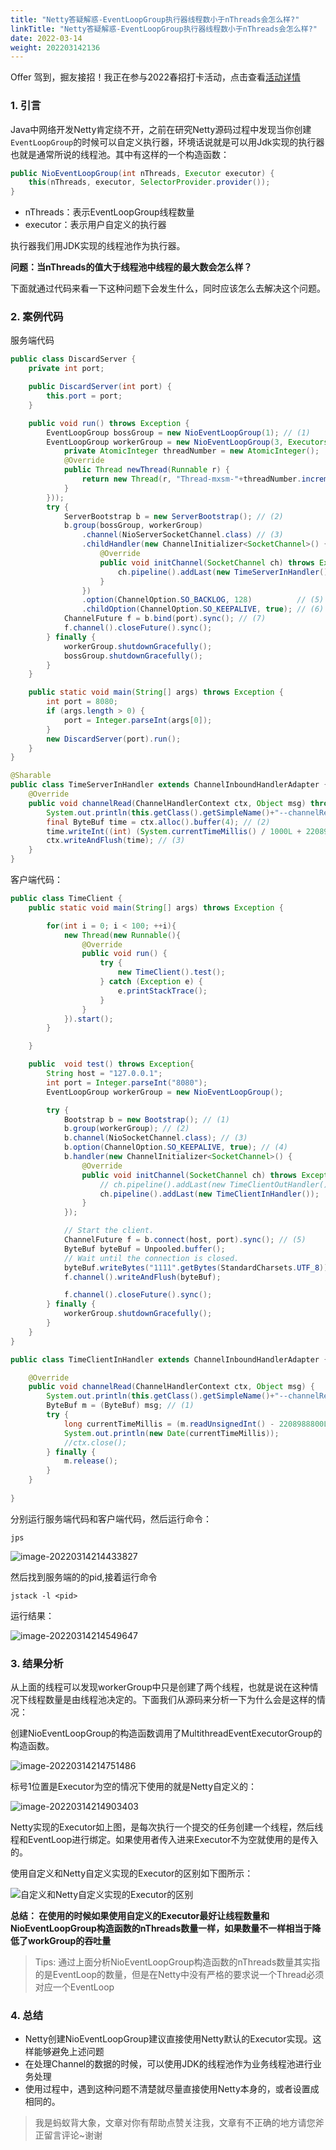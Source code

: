 ```yaml
---
title: "Netty答疑解惑-EventLoopGroup执行器线程数小于nThreads会怎么样?"
linkTitle: "Netty答疑解惑-EventLoopGroup执行器线程数小于nThreads会怎么样?"
date: 2022-03-14
weight: 202203142136
---
```


Offer 驾到，掘友接招！我正在参与2022春招打卡活动，点击查看[活动详情](https://juejin.cn/post/7069661622012215309/)

### 1. 引言

Java中网络开发Netty肯定绕不开，之前在研究Netty源码过程中发现当你创建 `EventLoopGroup`的时候可以自定义执行器，环境话说就是可以用Jdk实现的执行器也就是通常所说的线程池。其中有这样的一个构造函数：

```java
public NioEventLoopGroup(int nThreads, Executor executor) {
    this(nThreads, executor, SelectorProvider.provider());
}
```

- nThreads：表示EventLoopGroup线程数量
- executor：表示用户自定义的执行器

执行器我们用JDK实现的线程池作为执行器。

**问题：当nThreads的值大于线程池中线程的最大数会怎么样？**

下面就通过代码来看一下这种问题下会发生什么，同时应该怎么去解决这个问题。

### 2. 案例代码

服务端代码

```java
public class DiscardServer {
    private int port;

    public DiscardServer(int port) {
        this.port = port;
    }

    public void run() throws Exception {
        EventLoopGroup bossGroup = new NioEventLoopGroup(1); // (1)
        EventLoopGroup workerGroup = new NioEventLoopGroup(3, Executors.newFixedThreadPool(2, new ThreadFactory() {
            private AtomicInteger threadNumber = new AtomicInteger();
            @Override
            public Thread newThread(Runnable r) {
                return new Thread(r, "Thread-mxsm-"+threadNumber.incrementAndGet());
            }
        }));
        try {
            ServerBootstrap b = new ServerBootstrap(); // (2)
            b.group(bossGroup, workerGroup)
                .channel(NioServerSocketChannel.class) // (3)
                .childHandler(new ChannelInitializer<SocketChannel>() { // (4)
                    @Override
                    public void initChannel(SocketChannel ch) throws Exception {
                        ch.pipeline().addLast(new TimeServerInHandler());
                    }
                })
                .option(ChannelOption.SO_BACKLOG, 128)          // (5)
                .childOption(ChannelOption.SO_KEEPALIVE, true); // (6)
            ChannelFuture f = b.bind(port).sync(); // (7)
            f.channel().closeFuture().sync();
        } finally {
            workerGroup.shutdownGracefully();
            bossGroup.shutdownGracefully();
        }
    }

    public static void main(String[] args) throws Exception {
        int port = 8080;
        if (args.length > 0) {
            port = Integer.parseInt(args[0]);
        }
        new DiscardServer(port).run();
    }
}

@Sharable
public class TimeServerInHandler extends ChannelInboundHandlerAdapter {
    @Override
    public void channelRead(ChannelHandlerContext ctx, Object msg) throws Exception {
        System.out.println(this.getClass().getSimpleName()+"--channelRead");
        final ByteBuf time = ctx.alloc().buffer(4); // (2)
        time.writeInt((int) (System.currentTimeMillis() / 1000L + 2208988800L));
        ctx.writeAndFlush(time); // (3)
    }
}
```

客户端代码：

```java
public class TimeClient {
    public static void main(String[] args) throws Exception {

        for(int i = 0; i < 100; ++i){
            new Thread(new Runnable(){
                @Override
                public void run() {
                    try {
                        new TimeClient().test();
                    } catch (Exception e) {
                        e.printStackTrace();
                    }
                }
            }).start();
        }

    }

    public  void test() throws Exception{
        String host = "127.0.0.1";
        int port = Integer.parseInt("8080");
        EventLoopGroup workerGroup = new NioEventLoopGroup();

        try {
            Bootstrap b = new Bootstrap(); // (1)
            b.group(workerGroup); // (2)
            b.channel(NioSocketChannel.class); // (3)
            b.option(ChannelOption.SO_KEEPALIVE, true); // (4)
            b.handler(new ChannelInitializer<SocketChannel>() {
                @Override
                public void initChannel(SocketChannel ch) throws Exception {
                    // ch.pipeline().addLast(new TimeClientOutHandler());
                    ch.pipeline().addLast(new TimeClientInHandler());
                }
            });

            // Start the client.
            ChannelFuture f = b.connect(host, port).sync(); // (5)
            ByteBuf byteBuf = Unpooled.buffer();
            // Wait until the connection is closed.
            byteBuf.writeBytes("1111".getBytes(StandardCharsets.UTF_8));
            f.channel().writeAndFlush(byteBuf);

            f.channel().closeFuture().sync();
        } finally {
            workerGroup.shutdownGracefully();
        }
    }
}

public class TimeClientInHandler extends ChannelInboundHandlerAdapter {

    @Override
    public void channelRead(ChannelHandlerContext ctx, Object msg) {
        System.out.println(this.getClass().getSimpleName()+"--channelRead");
        ByteBuf m = (ByteBuf) msg; // (1)
        try {
            long currentTimeMillis = (m.readUnsignedInt() - 2208988800L) * 1000L;
            System.out.println(new Date(currentTimeMillis));
            //ctx.close();
        } finally {
            m.release();
        }
    }
    
}
```

分别运行服务端代码和客户端代码，然后运行命令：

```shell
jps
```

![image-20220314214433827](C:\Users\mxsm\AppData\Roaming\Typora\typora-user-images\image-20220314214433827.png)

然后找到服务端的的pid,接着运行命令

```shell
jstack -l <pid>
```

运行结果：

![image-20220314214549647](C:\Users\mxsm\AppData\Roaming\Typora\typora-user-images\image-20220314214549647.png)

### 3. 结果分析

从上面的线程可以发现workerGroup中只是创建了两个线程，也就是说在这种情况下线程数量是由线程池决定的。下面我们从源码来分析一下为什么会是这样的情况：

创建NioEventLoopGroup的构造函数调用了MultithreadEventExecutorGroup的构造函数。

![image-20220314214751486](C:\Users\mxsm\AppData\Roaming\Typora\typora-user-images\image-20220314214751486.png)

标号1位置是Executor为空的情况下使用的就是Netty自定义的：

![image-20220314214903403](C:\Users\mxsm\AppData\Roaming\Typora\typora-user-images\image-20220314214903403.png)

Netty实现的Executor如上图，是每次执行一个提交的任务创建一个线程，然后线程和EventLoop进行绑定。如果使用者传入进来Executor不为空就使用的是传入的。

使用自定义和Netty自定义实现的Executor的区别如下图所示：

![自定义和Netty自定义实现的Executor的区别](E:\download\自定义和Netty自定义实现的Executor的区别.png)

**总结： 在使用的时候如果使用自定义的Executor最好让线程数量和NioEventLoopGroup构造函数的nThreads数量一样，如果数量不一样相当于降低了workGroup的吞吐量**

> Tips: 通过上面分析NioEventLoopGroup构造函数的nThreads数量其实指的是EventLoop的数量，但是在Netty中没有严格的要求说一个Thread必须对应一个EventLoop

### 4. 总结

- Netty创建NioEventLoopGroup建议直接使用Netty默认的Executor实现。这样能够避免上述问题
- 在处理Channel的数据的时候，可以使用JDK的线程池作为业务线程池进行业务处理
- 使用过程中，遇到这种问题不清楚就尽量直接使用Netty本身的，或者设置成相同的。

> 我是蚂蚁背大象，文章对你有帮助点赞关注我，文章有不正确的地方请您斧正留言评论~谢谢